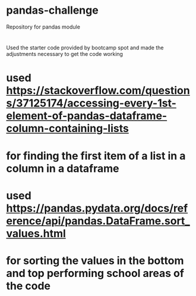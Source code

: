 # pandas-challenge
Repository for pandas module

#
Used the starter code provided by bootcamp spot and made the adjustments necessary to get the code working

# used https://stackoverflow.com/questions/37125174/accessing-every-1st-element-of-pandas-dataframe-column-containing-lists 
# for finding the first item of a list in a column in a dataframe

# used https://pandas.pydata.org/docs/reference/api/pandas.DataFrame.sort_values.html
# for sorting the values in the bottom and top performing school areas of the code
